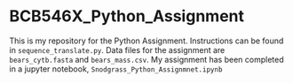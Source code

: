 # BCB546X_Python_Assignment
This is my repository for the Python Assignment.
Instructions can be found in `sequence_translate.py`.
Data files for the assignment are `bears_cytb.fasta` and `bears_mass.csv`.
My assignment has been completed in a jupyter notebook, `Snodgrass_Python_Assignmnet.ipynb`
